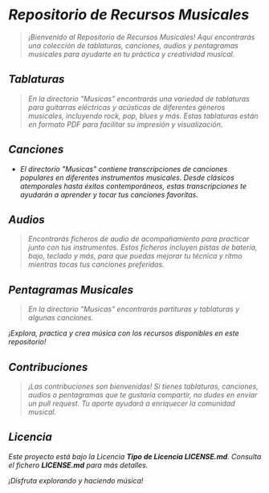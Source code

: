 <!-- Autor: Daniel Benjamin Perez Morales -->
<!-- GitHub: https://github.com/DanielPerezMoralesDev13 -->
<!-- Correo electrónico: danielperezdev@proton.me  -->

# ***Repositorio de Recursos Musicales***

> *¡Bienvenido al Repositorio de Recursos Musicales! Aquí encontrarás una colección de tablaturas, canciones, audios y pentagramas musicales para ayudarte en tu práctica y creatividad musical.*

## ***Tablaturas***

> *En la directorio "Musicas" encontrarás una variedad de tablaturas para guitarras eléctricas y acústicas de diferentes géneros musicales, incluyendo rock, pop, blues y más. Estas tablaturas están en formato PDF para facilitar su impresión y visualización.*

## ***Canciones***

- *El directorio "Musicas" contiene transcripciones de canciones populares en diferentes instrumentos musicales. Desde clásicos atemporales hasta éxitos contemporáneos, estas transcripciones te ayudarán a aprender y tocar tus canciones favoritas.*

## ***Audios***

> *Encontrarás ficheros de audio de acompañamiento para practicar junto con tus instrumentos. Estos ficheros incluyen pistas de batería, bajo, teclado y más, para que puedas mejorar tu técnica y ritmo mientras tocas tus canciones preferidas.*

## ***Pentagramas Musicales***

> *En la directorio "Musicas" encontrarás partituras y tablaturas y algunas canciones.*

*¡Explora, practica y crea música con los recursos disponibles en este repositorio!*

## ***Contribuciones***

> *¡Las contribuciones son bienvenidas! Si tienes tablaturas, canciones, audios o pentagramas que te gustaría compartir, no dudes en enviar un pull request. Tu aporte ayudará a enriquecer la comunidad musical.*

## ***Licencia***

*Este proyecto está bajo la Licencia **Tipo de Licencia LICENSE.md**. Consulta el fichero **LICENSE.md** para más detalles.*

*¡Disfruta explorando y haciendo música!*
